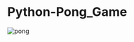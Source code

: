 # Python-Pong_Game
![pong](https://user-images.githubusercontent.com/68321745/105139972-bbb36f00-5b42-11eb-9462-128d99f041e6.gif)
